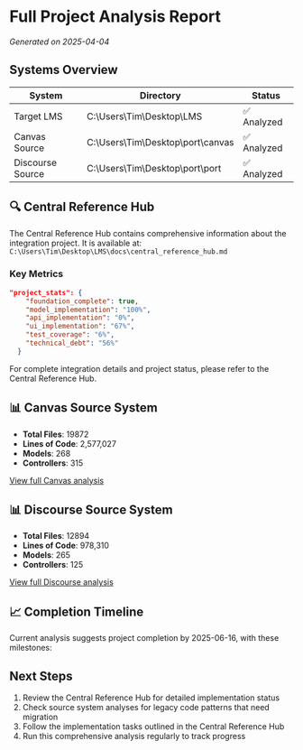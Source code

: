 # Full Project Analysis Report

_Generated on 2025-04-04_

## Systems Overview

| System | Directory | Status |
|--------|-----------|--------|
| Target LMS | C:\Users\Tim\Desktop\LMS | ✅ Analyzed |
| Canvas Source | C:\Users\Tim\Desktop\port\canvas | ✅ Analyzed |
| Discourse Source | C:\Users\Tim\Desktop\port\port | ✅ Analyzed |

## 🔍 Central Reference Hub

The Central Reference Hub contains comprehensive information about the integration project.
It is available at: `C:\Users\Tim\Desktop\LMS\docs\central_reference_hub.md`

### Key Metrics

```json
"project_stats": {
    "foundation_complete": true,
    "model_implementation": "100%",
    "api_implementation": "0%",
    "ui_implementation": "67%",
    "test_coverage": "6%",
    "technical_debt": "56%"
  }
```

For complete integration details and project status, please refer to the Central Reference Hub.

## 📊 Canvas Source System

- **Total Files**: 19872
- **Lines of Code**: 2,577,027
- **Models**: 268
- **Controllers**: 315

[View full Canvas analysis](canvas_analysis.md)

## 📊 Discourse Source System

- **Total Files**: 12894
- **Lines of Code**: 978,310
- **Models**: 265
- **Controllers**: 125

[View full Discourse analysis](discourse_analysis.md)

## 📈 Completion Timeline

Current analysis suggests project completion by 2025-06-16, with these milestones:

## Next Steps

1. Review the Central Reference Hub for detailed implementation status
2. Check source system analyses for legacy code patterns that need migration
3. Follow the implementation tasks outlined in the Central Reference Hub
4. Run this comprehensive analysis regularly to track progress

